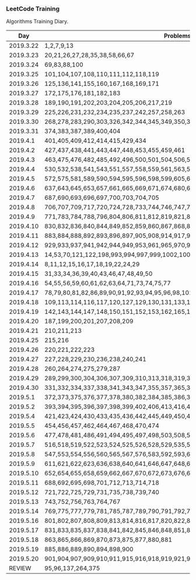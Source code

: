### LeetCode Training

Algorithms Training Diary.

| Day       | Problems      |
| --------  | ----------   |
| 2019.3.22 | 1,2,7,9,13    |
| 2019.3.23 | 20,21,26,27,28,35,38,58,66,67 |
| 2019.3.24 | 69,83,88,100 |
| 2019.3.25 | 101,104,107,108,110,111,112,118,119 |
| 2019.3.26 | 125,136,141,155,160,167,168,169,171 |
| 2019.3.27 | 172,175,176,181,182,183    |
| 2019.3.28 | 189,190,191,202,203,204,205,206,217,219 |
| 2019.3.29 | 225,226,231,232,234,235,237,242,257,258,263 |
| 2019.3.30 | 268,278,283,290,303,326,342,344,345,349,350,367,371    |
| 2019.3.31 | 374,383,387,389,400,404 |
| 2019.4.1 | 401,405,409,412,414,415,429,434 |
| 2019.4.2 | 427,437,438,441,443,447,448,453,455,459,461 |
| 2019.4.3 | 463,475,476,482,485,492,496,500,501,504,506,507,509,520,521 |
| 2019.4.4 | 530,532,538,541,543,551,557,558,559,561,563,566 |
| 2019.4.5 | 572,575,581,589,590,594,595,596,598,599,605,606,617,620,627,633 |
| 2019.4.6 | 637,643,645,653,657,661,665,669,671,674,680,682,686    |
| 2019.4.7 | 687,690,693,696,697,700,703,704,705    |
| 2019.4.8 | 706,707,709,717,720,724,728,733,744,746,747,748,754,762,766    |
| 2019.4.9 | 771,783,784,788,796,804,806,811,812,819,821,824   |
| 2019.4.10 | 830,832,836,840,844,849,852,859,860,867,868,872,874,876   |
| 2019.4.11 | 883,884,888,892,893,896,897,905,908,914,917,922,925   |
| 2019.4.12 | 929,933,937,941,942,944,949,953,961,965,970,976,977,985,989   |
| 2019.4.13 | 14,53,70,121,122,198,993,994,997,999,1002,1005,1009,1010,1013,1018,1021,1022,3,5,6   |
| 2019.4.14 | 8,11,12,15,16,17,18,19,22,24,29   |
| 2019.4.15 | 31,33,34,36,39,40,43,46,47,48,49,50  |
| 2019.4.16 | 54,55,56,59,60,61,62,63,64,71,73,74,75,77  |
| 2019.4.17 | 78,79,80,81,82,86,89,90,91,92,93,94,95,96,98,102,103,105,106  |
| 2019.4.18 | 109,113,114,116,117,120,127,129,130,131,133,134,137,138,139  |
| 2019.4.19 | 142,143,144,147,148,150,151,152,153,162,165,166,173,179  |
| 2019.4.20 | 187,199,200,201,207,208,209  |
| 2019.4.21 | 210,211,213  |
| 2019.4.25 | 215,216  |
| 2019.4.26 | 220,221,222,223  |
| 2019.4.27 | 227,228,229,230,236,238,240,241  |
| 2019.4.28 | 260,264,274,275,279,287  |
| 2019.4.29 | 289,299,300,304,306,307,309,310,313,318,319,322,324,328  |
| 2019.4.30 | 331,332,334,337,338,341,343,347,355,357,365,368  |
| 2019.5.1 | 372,373,375,376,377,378,380,382,384,385,386,388,390,392  |
| 2019.5.2 | 393,394,395,396,397,398,399,402,406,413,416,417,419  |
| 2019.5.4 | 421,423,424,430,433,435,436,442,445,449,450,451,452  |
| 2019.5.5 | 454,456,457,462,464,467,468,470,474  |
| 2019.5.6 | 477,478,481,486,491,494,495,497,498,503,508,513,515  |
| 2019.5.7 | 516,518,519,522,523,524,525,526,528,529,535,537,539,540,542  |
| 2019.5.8 | 547,553,554,556,560,565,567,576,583,592,593,609  |
| 2019.5.9 | 611,621,622,623,636,638,640,641,646,647,648,649,650  |
| 2019.5.10 | 652,654,655,658,659,662,667,670,672,673,676,677,678,684  |
| 2019.5.11 | 688,692,695,698,701,712,713,714,718  |
| 2019.5.12 | 721,722,725,729,731,735,738,739,740  |
| 2019.5.13 | 743,752,756,763,764,767  |
| 2019.5.14 | 769,775,777,779,781,785,787,789,790,791,792,794,795,797,799  |
| 2019.5.16 | 801,802,807,808,809,813,814,816,817,820,822,823,825,826  |
| 2019.5.17 | 831,833,835,837,838,841,842,845,846,848,851,853,855,856,858,861  |
| 2019.5.18 | 863,865,866,869,870,873,875,877,880,881  |
| 2019.5.19 | 885,886,889,890,894,898,900  |
| 2019.5.20 | 901,904,907,909,910,911,915,916,918,919,921,923,926,930,931  |
| REVIEW | 95,96,137,264,375  |